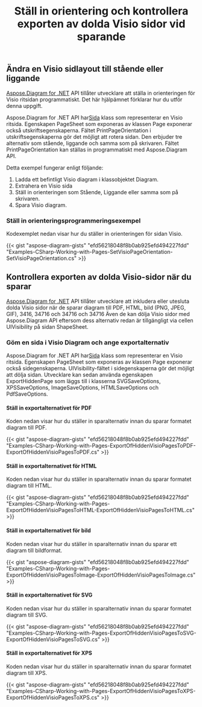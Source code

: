 ﻿---
title: Ställ in orientering och kontrollera exporten av dolda Visio sidor vid sparande
type: docs
weight: 20
url: /sv/net/set-orientation-and-control-the-export-of-hidden-visio-pages-on-saving/
description: Det här avsnittet förklarar hur du ställer in sidans layout med Aspose.Diagram.
---
## **Ändra en Visio sidlayout till stående eller liggande**
[Aspose.Diagram for .NET](https://products.aspose.com/diagram/net/) API tillåter utvecklare att ställa in orienteringen för Visio ritsidan programmatiskt. Det här hjälpämnet förklarar hur du utför denna uppgift.

 Aspose.Diagram for .NET API har[Sida](http://www.aspose.com/api/net/diagram/aspose.diagram/page) klass som representerar en Visio ritsida. Egenskapen PageSheet som exponeras av klassen Page exponerar också utskriftsegenskaperna. Fältet PrintPageOrientation i utskriftsegenskaperna gör det möjligt att rotera sidan. Den erbjuder tre alternativ som stående, liggande och samma som på skrivaren. Fältet PrintPageOrientation kan ställas in programmatiskt med Aspose.Diagram API.

Detta exempel fungerar enligt följande:

1. Ladda ett befintligt Visio diagram i klassobjektet Diagram.
1. Extrahera en Visio sida
1. Ställ in orienteringen som Stående, Liggande eller samma som på skrivaren.
1. Spara Visio diagram.
### **Ställ in orienteringsprogrammeringsexempel**
Kodexemplet nedan visar hur du ställer in orienteringen för sidan Visio.

{{< gist "aspose-diagram-gists" "efd56218048f8b0ab925efd494227fdd" "Examples-CSharp-Working-with-Pages-SetVisioPageOrientation-SetVisioPageOrientation.cs" >}}
## **Kontrollera exporten av dolda Visio-sidor när du sparar**
[Aspose.Diagram for .NET](https://products.aspose.com/diagram/net/) API tillåter utvecklare att inkludera eller utesluta dolda Visio sidor när de sparar diagram till PDF, HTML, bild (PNG, JPEG, GIF), 3416, 34716 och 34716 och 34716 Även de kan dölja Visio sidor med Aspose.Diagram API eftersom dess alternativ redan är tillgängligt via cellen UIVisibility på sidan ShapeSheet.
### **Göm en sida i Visio Diagram och ange exportalternativ**
 Aspose.Diagram for .NET API har[Sida](http://www.aspose.com/api/net/diagram/aspose.diagram/page) klass som representerar en Visio ritsida. Egenskapen PageSheet som exponeras av klassen Page exponerar också sidegenskaperna. UIVisibility-fältet i sidegenskaperna gör det möjligt att dölja sidan. Utvecklare kan sedan använda egenskapen ExportHiddenPage som läggs till i klasserna SVGSaveOptions, XPSSaveOptions, ImageSaveOptions, HTMLSaveOptions och PdfSaveOptions.
#### **Ställ in exportalternativet för PDF**
Koden nedan visar hur du ställer in sparalternativ innan du sparar formatet diagram till PDF.

{{< gist "aspose-diagram-gists" "efd56218048f8b0ab925efd494227fdd" "Examples-CSharp-Working-with-Pages-ExportOfHiddenVisioPagesToPDF-ExportOfHiddenVisioPagesToPDF.cs" >}}
#### **Ställ in exportalternativet för HTML**
Koden nedan visar hur du ställer in sparalternativ innan du sparar formatet diagram till HTML.

{{< gist "aspose-diagram-gists" "efd56218048f8b0ab925efd494227fdd" "Examples-CSharp-Working-with-Pages-ExportOfHiddenVisioPagesToHTML-ExportOfHiddenVisioPagesToHTML.cs" >}}
#### **Ställ in exportalternativet för bild**
Koden nedan visar hur du ställer in sparalternativ innan du sparar ett diagram till bildformat.

{{< gist "aspose-diagram-gists" "efd56218048f8b0ab925efd494227fdd" "Examples-CSharp-Working-with-Pages-ExportOfHiddenVisioPagesToImage-ExportOfHiddenVisioPagesToImage.cs" >}}
#### **Ställ in exportalternativet för SVG**
Koden nedan visar hur du ställer in sparalternativ innan du sparar formatet diagram till SVG.

{{< gist "aspose-diagram-gists" "efd56218048f8b0ab925efd494227fdd" "Examples-CSharp-Working-with-Pages-ExportOfHiddenVisioPagesToSVG-ExportOfHiddenVisioPagesToSVG.cs" >}}
#### **Ställ in exportalternativet för XPS**
Koden nedan visar hur du ställer in sparalternativ innan du sparar formatet diagram till XPS.

{{< gist "aspose-diagram-gists" "efd56218048f8b0ab925efd494227fdd" "Examples-CSharp-Working-with-Pages-ExportOfHiddenVisioPagesToXPS-ExportOfHiddenVisioPagesToXPS.cs" >}}

